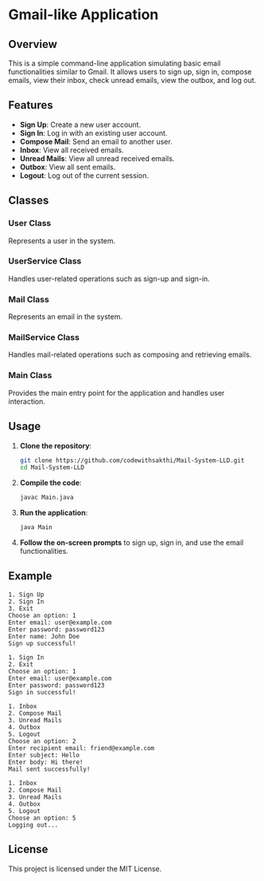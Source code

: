 
# Gmail-like Application

## Overview
This is a simple command-line application simulating basic email functionalities similar to Gmail. It allows users to sign up, sign in, compose emails, view their inbox, check unread emails, view the outbox, and log out.

## Features
- **Sign Up**: Create a new user account.
- **Sign In**: Log in with an existing user account.
- **Compose Mail**: Send an email to another user.
- **Inbox**: View all received emails.
- **Unread Mails**: View all unread received emails.
- **Outbox**: View all sent emails.
- **Logout**: Log out of the current session.

## Classes

### User Class
Represents a user in the system.

### UserService Class
Handles user-related operations such as sign-up and sign-in.

### Mail Class
Represents an email in the system.

### MailService Class
Handles mail-related operations such as composing and retrieving emails.

### Main Class
Provides the main entry point for the application and handles user interaction.

## Usage

1. **Clone the repository**:
    ```bash
    git clone https://github.com/codewithsakthi/Mail-System-LLD.git
    cd Mail-System-LLD
    ```

2. **Compile the code**:
    ```bash
    javac Main.java
    ```

3. **Run the application**:
    ```bash
    java Main
    ```

4. **Follow the on-screen prompts** to sign up, sign in, and use the email functionalities.

## Example

```plaintext
1. Sign Up
2. Sign In
3. Exit
Choose an option: 1
Enter email: user@example.com
Enter password: password123
Enter name: John Doe
Sign up successful!

1. Sign In
2. Exit
Choose an option: 1
Enter email: user@example.com
Enter password: password123
Sign in successful!

1. Inbox
2. Compose Mail
3. Unread Mails
4. Outbox
5. Logout
Choose an option: 2
Enter recipient email: friend@example.com
Enter subject: Hello
Enter body: Hi there!
Mail sent successfully!

1. Inbox
2. Compose Mail
3. Unread Mails
4. Outbox
5. Logout
Choose an option: 5
Logging out...
```

## License
This project is licensed under the MIT License.

